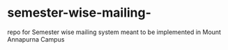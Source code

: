 # semester-wise-mailing-
repo for Semester wise mailing system meant to be implemented in Mount Annapurna Campus
